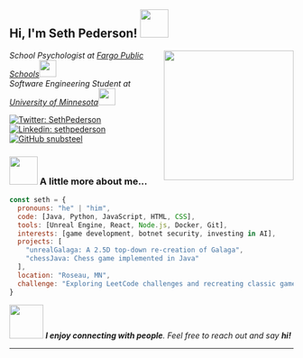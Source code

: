 <h2> Hi, I'm Seth Pederson! <img src="https://files.oaiusercontent.com/file-HmRMVmDdnQMDhSeyYU4MaA?se=2025-01-19T22%3A14%3A37Z&sp=r&sv=2024-08-04&sr=b&rscc=max-age%3D604800%2C%20immutable%2C%20private&rscd=attachment%3B%20filename%3Dd06f932d-b6ac-401b-a02b-2b8eaffc23c6.webp&sig=8sDX2gAvSJ5F2/bl9kvdMdH8bj/8AojVebO0DESqE9c%3D" width="50"></h2>

<img align='right' src="https://media.giphy.com/media/ieyl9zmCjO4b4t6qoY/giphy.gif" width="230">

<p><em>School Psychologist at <a href="https://www.fargo.k12.nd.us">Fargo Public Schools</a><img src="https://media.giphy.com/media/fYSnHlufseco8Fh93Z/giphy.gif" width="30"></br>Software Engineering Student at <a href="https://twin-cities.umn.edu">University of Minnesota</a><img src="https://media.giphy.com/media/WUlplcMpOCEmTGBtBW/giphy.gif" width="30"> 
</em></p>

[![Twitter: SethPederson](https://img.shields.io/twitter/follow/SethPederson?style=social)](https://twitter.com/SethPederson)
[![Linkedin: sethpederson](https://img.shields.io/badge/-sethpederson-blue?style=flat-square&logo=Linkedin&logoColor=white&link=https://www.linkedin.com/in/sethpederson/)](https://www.linkedin.com/in/sethpederson/)
[![GitHub snubsteel](https://img.shields.io/github/followers/snubsteel?label=follow&style=social)](https://github.com/snubsteel)

### <img src="https://media.giphy.com/media/VgCDAzcKvsR6OM0uWg/giphy.gif" width="50"> A little more about me...  

```javascript
const seth = {
  pronouns: "he" | "him",
  code: [Java, Python, JavaScript, HTML, CSS],
  tools: [Unreal Engine, React, Node.js, Docker, Git],
  interests: [game development, botnet security, investing in AI],
  projects: [
    "unrealGalaga: A 2.5D top-down re-creation of Galaga",
    "chessJava: Chess game implemented in Java"
  ],
  location: "Roseau, MN",
  challenge: "Exploring LeetCode challenges and recreating classic games in Unreal Engine"
}
```

<img src="https://media.giphy.com/media/LnQjpWaON8nhr21vNW/giphy.gif" width="60"> <em><b>I enjoy connecting with people</b>. Feel free to reach out and say <b>hi!</b></em>

---
